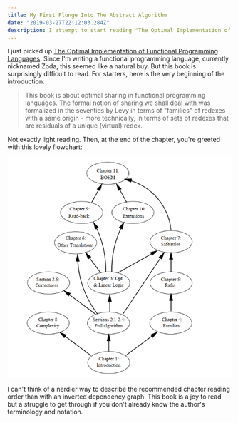 ```yaml
---
title: My First Plunge Into The Abstract Algorithm
date: "2019-03-27T22:12:03.284Z"
description: I attempt to start reading "The Optimal Implementation of Functional Programming Languages"
---
```


I just picked up [The Optimal Implementation of Functional Programming Languages](https://www.amazon.com/Implementation-Functional-Programming-Languages-Theoretical/dp/0521621127). Since I'm writing a functional programming language, currently nicknamed Zoda, this seemed like a natural buy. But this book is surprisingly difficult to read. For starters, here is the very beginning of the introduction:

> This book is about optimal sharing in functional programming languages.
> The formal notion of sharing we shall deal with was formalized in the
seventies by Levy in terms of "families" of redexes with a same origin -
more technically, in terms of sets of redexes that are residuals of a unique
(virtual) redex.

Not exactly light reading. Then, at the end of the chapter, you're greeted with this lovely flowchart: 

![Chapter Reading Order](./flowchart.png)

I can't think of a nerdier way to describe the recommended chapter reading order than with an inverted dependency graph. This book is a joy to read but a struggle to get through if you don't already know the author's terminology and notation. 